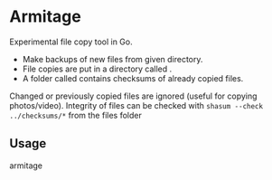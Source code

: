 Armitage
===============================================================================

Experimental file copy tool in Go.

* Make backups of new files from given directory.
* File copies are put in a directory called <files>.
* A folder called <checksums> contains checksums of already copied files.

Changed or previously copied files are ignored (useful for copying photos/video).
Integrity of files can be checked with ```shasum --check ../checksums/*``` from the files folder

Usage
-------------------------------------------------------------------------------
armitage <path-to-copy-from>

